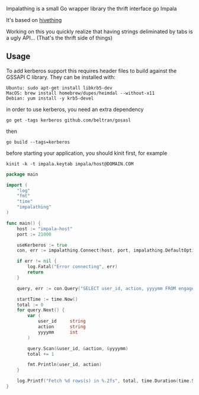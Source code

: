 Impalathing is a small Go wrapper library the thrift interface go Impala

It's based on [hivething](https://github.com/derekgr/hivething)

Working on this you quickly realize that having strings deliminated by tabs is a ugly API... (That's the thrift
side of things)


## Usage


To add kerberos support this requires header files to build against the GSSAPI C library. They can be installed with:

    Ubuntu: sudo apt-get install libkrb5-dev
    MacOS: brew install homebrew/dupes/heimdal --without-x11
    Debian: yum install -y krb5-devel


in order to use kerberos, you need an extra dependency

`
    go get -tags kerberos github.com/beltran/gosasl
`

then

`
    go build --tags=kerberos
`

before starting your application, you should kinit first, for example

`
    kinit -k -t impala.keytab impala/host@DOMAIN.COM
`

```go
package main

import (
    "log"
    "fmt"
    "time"
    "impalathing"
)

func main() {
    host := "impala-host"
    port := 21000

    useKerberos := true
    con, err := impalathing.Connect(host, port, impalathing.DefaultOptions, useKerberos)

    if err != nil {
        log.Fatal("Error connecting", err)
        return
    }

    query, err := con.Query("SELECT user_id, action, yyyymm FROM engagements LIMIT 10000")

    startTime := time.Now()
    total := 0
    for query.Next() {
        var (
            user_id     string
            action      string
            yyyymm      int
        )

        query.Scan(&user_id, &action, &yyyymm)
        total += 1

        fmt.Println(user_id, action)
    }

    log.Printf("Fetch %d rows(s) in %.2fs", total, time.Duration(time.Since(startTime)).Seconds())
}

```
